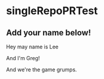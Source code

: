# singleRepoPRTest

Add your name below!
--------------------
Hey may name is Lee

And I'm Greg!

And we're the game grumps.
